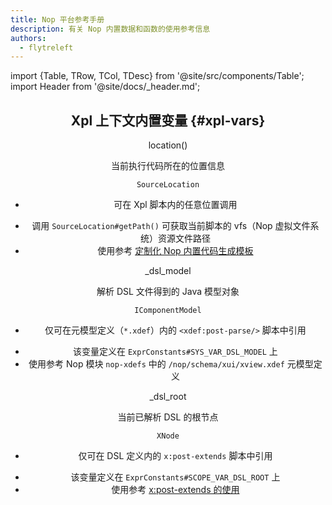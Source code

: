```yaml
---
title: Nop 平台参考手册
description: 有关 Nop 内置数据和函数的使用参考信息
authors:
  - flytreleft
---
```


import {Table, TRow, TCol, TDesc} from '@site/src/components/Table';
import Header from '@site/docs/\_header.md';

<Header />

## Xpl 上下文内置变量 {#xpl-vars}

<Table head={['变量/函数', '变量名称', '（返回）值类型', '使用范围']}>

<!-- -->

<TRow><TCol id="xpl-var-location"> location() </TCol>

<TCol> 当前执行代码所在的位置信息 </TCol><TCol>

`SourceLocation`

</TCol><TCol>

- 可在 Xpl 脚本内的任意位置调用

</TCol><TDesc>

- 调用 `SourceLocation#getPath()` 可获取当前脚本的
  vfs（Nop 虚拟文件系统）资源文件路径
- 使用参考 [定制化 Nop 内置代码生成模板](/practice/custom/#custom-nop-codegen-template)

</TDesc></TRow>

<!-- -->

<TRow><TCol id="xpl-var-dsl-model"> _dsl_model </TCol>

<TCol> 解析 DSL 文件得到的 Java 模型对象 </TCol><TCol>

`IComponentModel`

</TCol><TCol>

- 仅可在元模型定义（`*.xdef`）内的 `<xdef:post-parse/>` 脚本中引用

</TCol><TDesc>

- 该变量定义在 `ExprConstants#SYS_VAR_DSL_MODEL` 上
- 使用参考 Nop 模块 `nop-xdefs` 中的
  `/nop/schema/xui/xview.xdef` 元模型定义

</TDesc></TRow>

<!-- -->

<TRow><TCol id="xpl-var-dsl-root"> _dsl_root </TCol>

<TCol> 当前已解析 DSL 的根节点 </TCol><TCol>

`XNode`

</TCol><TCol>

- 仅可在 DSL 定义内的 `x:post-extends` 脚本中引用

</TCol><TDesc>

- 该变量定义在 `ExprConstants#SCOPE_VAR_DSL_ROOT` 上
- 使用参考 [x:post-extends 的使用](/practice/custom/#post-extends-usages)

</TDesc></TRow>

</Table>
